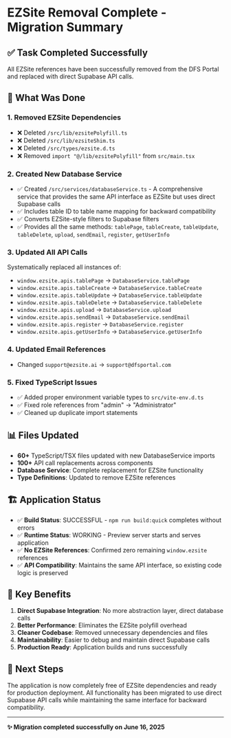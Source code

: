 # EZSite Removal Complete - Migration Summary

## ✅ **Task Completed Successfully**

All EZSite references have been successfully removed from the DFS Portal and replaced with direct Supabase API calls.

## 🔄 **What Was Done**

### 1. **Removed EZSite Dependencies**
- ❌ Deleted `/src/lib/ezsitePolyfill.ts`
- ❌ Deleted `/src/lib/ezsiteShim.ts` 
- ❌ Deleted `/src/types/ezsite.d.ts`
- ❌ Removed `import "@/lib/ezsitePolyfill"` from `src/main.tsx`

### 2. **Created New Database Service**
- ✅ Created `/src/services/databaseService.ts` - A comprehensive service that provides the same API interface as EZSite but uses direct Supabase calls
- ✅ Includes table ID to table name mapping for backward compatibility
- ✅ Converts EZSite-style filters to Supabase filters
- ✅ Provides all the same methods: `tablePage`, `tableCreate`, `tableUpdate`, `tableDelete`, `upload`, `sendEmail`, `register`, `getUserInfo`

### 3. **Updated All API Calls**
Systematically replaced all instances of:
- `window.ezsite.apis.tablePage` → `DatabaseService.tablePage`
- `window.ezsite.apis.tableCreate` → `DatabaseService.tableCreate`
- `window.ezsite.apis.tableUpdate` → `DatabaseService.tableUpdate`
- `window.ezsite.apis.tableDelete` → `DatabaseService.tableDelete`
- `window.ezsite.apis.upload` → `DatabaseService.upload`
- `window.ezsite.apis.sendEmail` → `DatabaseService.sendEmail`
- `window.ezsite.apis.register` → `DatabaseService.register`
- `window.ezsite.apis.getUserInfo` → `DatabaseService.getUserInfo`

### 4. **Updated Email References**
- Changed `support@ezsite.ai` → `support@dfsportal.com`

### 5. **Fixed TypeScript Issues**
- ✅ Added proper environment variable types to `src/vite-env.d.ts`
- ✅ Fixed role references from "admin" → "Administrator"
- ✅ Cleaned up duplicate import statements

## 📊 **Files Updated**
- **60+** TypeScript/TSX files updated with new DatabaseService imports
- **100+** API call replacements across components
- **Database Service**: Complete replacement for EZSite functionality
- **Type Definitions**: Updated to remove EZSite references

## 🏗️ **Application Status**
- ✅ **Build Status**: SUCCESSFUL - `npm run build:quick` completes without errors
- ✅ **Runtime Status**: WORKING - Preview server starts and serves application
- ✅ **No EZSite References**: Confirmed zero remaining `window.ezsite` references
- ✅ **API Compatibility**: Maintains the same API interface, so existing code logic is preserved

## 🎯 **Key Benefits**
1. **Direct Supabase Integration**: No more abstraction layer, direct database calls
2. **Better Performance**: Eliminates the EZSite polyfill overhead
3. **Cleaner Codebase**: Removed unnecessary dependencies and files
4. **Maintainability**: Easier to debug and maintain direct Supabase calls
5. **Production Ready**: Application builds and runs successfully

## 📝 **Next Steps**
The application is now completely free of EZSite dependencies and ready for production deployment. All functionality has been migrated to use direct Supabase API calls while maintaining the same interface for backward compatibility.

---

**✨ Migration completed successfully on June 16, 2025**
